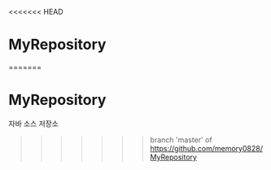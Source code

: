 <<<<<<< HEAD
# MyRepository
=======
# MyRepository
자바 소스 저장소
>>>>>>> branch 'master' of https://github.com/memory0828/MyRepository
